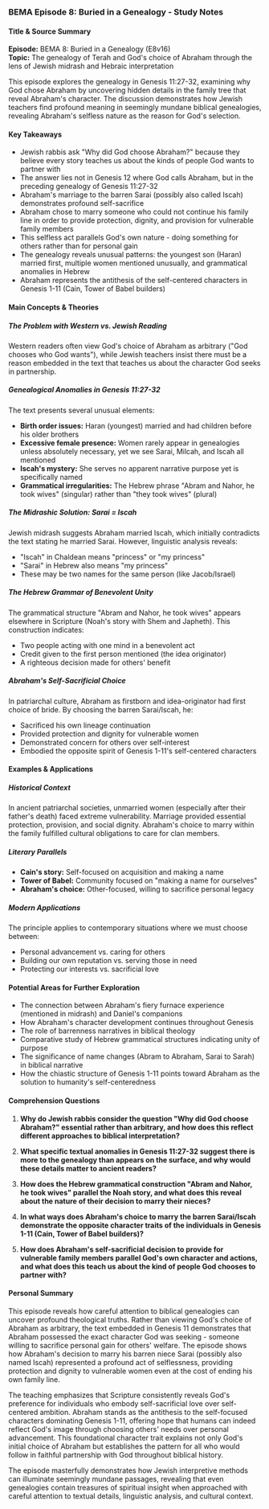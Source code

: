 ### BEMA Episode 8: Buried in a Genealogy - Study Notes

#### Title & Source Summary

**Episode:** BEMA 8: Buried in a Genealogy (E8v16)  
**Topic:** The genealogy of Terah and God's choice of Abraham through the lens of Jewish midrash and Hebraic interpretation

This episode explores the genealogy in Genesis 11:27-32, examining why God chose Abraham by uncovering hidden details in the family tree that reveal Abraham's character. The discussion demonstrates how Jewish teachers find profound meaning in seemingly mundane biblical genealogies, revealing Abraham's selfless nature as the reason for God's selection.

#### Key Takeaways

- Jewish rabbis ask "Why did God choose Abraham?" because they believe every story teaches us about the kinds of people God wants to partner with
- The answer lies not in Genesis 12 where God calls Abraham, but in the preceding genealogy of Genesis 11:27-32
- Abraham's marriage to the barren Sarai (possibly also called Iscah) demonstrates profound self-sacrifice
- Abraham chose to marry someone who could not continue his family line in order to provide protection, dignity, and provision for vulnerable family members
- This selfless act parallels God's own nature - doing something for others rather than for personal gain
- The genealogy reveals unusual patterns: the youngest son (Haran) married first, multiple women mentioned unusually, and grammatical anomalies in Hebrew
- Abraham represents the antithesis of the self-centered characters in Genesis 1-11 (Cain, Tower of Babel builders)

#### Main Concepts & Theories

##### The Problem with Western vs. Jewish Reading
Western readers often view God's choice of Abraham as arbitrary ("God chooses who God wants"), while Jewish teachers insist there must be a reason embedded in the text that teaches us about the character God seeks in partnership.

##### Genealogical Anomalies in Genesis 11:27-32
The text presents several unusual elements:
- **Birth order issues:** Haran (youngest) married and had children before his older brothers
- **Excessive female presence:** Women rarely appear in genealogies unless absolutely necessary, yet we see Sarai, Milcah, and Iscah all mentioned
- **Iscah's mystery:** She serves no apparent narrative purpose yet is specifically named
- **Grammatical irregularities:** The Hebrew phrase "Abram and Nahor, he took wives" (singular) rather than "they took wives" (plural)

##### The Midrashic Solution: Sarai = Iscah
Jewish midrash suggests Abraham married Iscah, which initially contradicts the text stating he married Sarai. However, linguistic analysis reveals:
- "Iscah" in Chaldean means "princess" or "my princess"
- "Sarai" in Hebrew also means "my princess"  
- These may be two names for the same person (like Jacob/Israel)

##### The Hebrew Grammar of Benevolent Unity
The grammatical structure "Abram and Nahor, he took wives" appears elsewhere in Scripture (Noah's story with Shem and Japheth). This construction indicates:
- Two people acting with one mind in a benevolent act
- Credit given to the first person mentioned (the idea originator)
- A righteous decision made for others' benefit

##### Abraham's Self-Sacrificial Choice
In patriarchal culture, Abraham as firstborn and idea-originator had first choice of bride. By choosing the barren Sarai/Iscah, he:
- Sacrificed his own lineage continuation
- Provided protection and dignity for vulnerable women
- Demonstrated concern for others over self-interest
- Embodied the opposite spirit of Genesis 1-11's self-centered characters

#### Examples & Applications

##### Historical Context
In ancient patriarchal societies, unmarried women (especially after their father's death) faced extreme vulnerability. Marriage provided essential protection, provision, and social dignity. Abraham's choice to marry within the family fulfilled cultural obligations to care for clan members.

##### Literary Parallels
- **Cain's story:** Self-focused on acquisition and making a name
- **Tower of Babel:** Community focused on "making a name for ourselves"
- **Abraham's choice:** Other-focused, willing to sacrifice personal legacy

##### Modern Applications
The principle applies to contemporary situations where we must choose between:
- Personal advancement vs. caring for others
- Building our own reputation vs. serving those in need
- Protecting our interests vs. sacrificial love

#### Potential Areas for Further Exploration

- The connection between Abraham's fiery furnace experience (mentioned in midrash) and Daniel's companions
- How Abraham's character development continues throughout Genesis
- The role of barrenness narratives in biblical theology
- Comparative study of Hebrew grammatical structures indicating unity of purpose
- The significance of name changes (Abram to Abraham, Sarai to Sarah) in biblical narrative
- How the chiastic structure of Genesis 1-11 points toward Abraham as the solution to humanity's self-centeredness

#### Comprehension Questions

1. **Why do Jewish rabbis consider the question "Why did God choose Abraham?" essential rather than arbitrary, and how does this reflect different approaches to biblical interpretation?**

2. **What specific textual anomalies in Genesis 11:27-32 suggest there is more to the genealogy than appears on the surface, and why would these details matter to ancient readers?**

3. **How does the Hebrew grammatical construction "Abram and Nahor, he took wives" parallel the Noah story, and what does this reveal about the nature of their decision to marry their nieces?**

4. **In what ways does Abraham's choice to marry the barren Sarai/Iscah demonstrate the opposite character traits of the individuals in Genesis 1-11 (Cain, Tower of Babel builders)?**

5. **How does Abraham's self-sacrificial decision to provide for vulnerable family members parallel God's own character and actions, and what does this teach us about the kind of people God chooses to partner with?**

#### Personal Summary

This episode reveals how careful attention to biblical genealogies can uncover profound theological truths. Rather than viewing God's choice of Abraham as arbitrary, the text embedded in Genesis 11 demonstrates that Abraham possessed the exact character God was seeking - someone willing to sacrifice personal gain for others' welfare. The episode shows how Abraham's decision to marry his barren niece Sarai (possibly also named Iscah) represented a profound act of selflessness, providing protection and dignity to vulnerable women even at the cost of ending his own family line.

The teaching emphasizes that Scripture consistently reveals God's preference for individuals who embody self-sacrificial love over self-centered ambition. Abraham stands as the antithesis to the self-focused characters dominating Genesis 1-11, offering hope that humans can indeed reflect God's image through choosing others' needs over personal advancement. This foundational character trait explains not only God's initial choice of Abraham but establishes the pattern for all who would follow in faithful partnership with God throughout biblical history.

The episode masterfully demonstrates how Jewish interpretive methods can illuminate seemingly mundane passages, revealing that even genealogies contain treasures of spiritual insight when approached with careful attention to textual details, linguistic analysis, and cultural context.